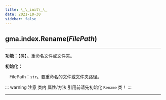 ```yaml
---
title: \_\_init\_\_
date: 2021-10-30
sidebar: false
---
```


## gma.index.**Rename**(*FilePath*)

---

**功能：**【类】。重命名文件或文件夹。

**初始化：**

&emsp;FilePath：`str`。要重命名的文件或文件夹路径。   

::: warning 注意
类内 属性/方法 引用前请先初始化 `Rename` 类！
::: 

---


